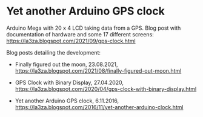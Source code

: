# Yet another Arduino GPS clock

Arduino Mega with 20 x 4 LCD taking data from a GPS. Blog post with documentation of hardware and some 17 different screens: https://la3za.blogspot.com/2021/09/gps-clock.html

Blog posts detailing the development:

- Finally figured out the moon,  23.08.2021, https://la3za.blogspot.com/2021/08/finally-figured-out-moon.html
  
- GPS Clock with Binary Display, 27.04.2020, https://la3za.blogspot.com/2020/04/gps-clock-with-binary-display.html
  
- Yet another Arduino GPS clock,  6.11.2016, https://la3za.blogspot.com/2016/11/yet-another-arduino-clock.html
